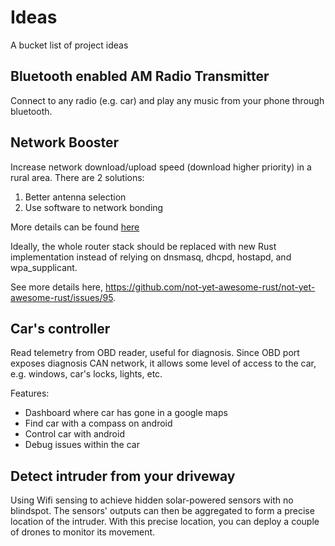 # Ideas
A bucket list of project ideas

## Bluetooth enabled AM Radio Transmitter

Connect to any radio (e.g. car) and play any music from your phone through bluetooth.

## Network Booster

Increase network download/upload speed (download higher priority) in a rural area. There are 2 solutions:
1. Better antenna selection
2. Use software to network bonding

More details can be found [here](https://github.com/lherman-cs/network-booster)

Ideally, the whole router stack should be replaced with new Rust implementation instead of relying on dnsmasq, dhcpd, hostapd, and wpa_supplicant.

See more details here, https://github.com/not-yet-awesome-rust/not-yet-awesome-rust/issues/95.


## Car's controller

Read telemetry from OBD reader, useful for diagnosis. Since OBD port exposes diagnosis CAN network, it allows some level of access to the car, e.g. windows, car's locks, lights, etc.

Features:
* Dashboard where car has gone in a google maps
* Find car with a compass on android 
* Control car with android
* Debug issues within the car

## Detect intruder from your driveway

Using Wifi sensing to achieve hidden solar-powered sensors with no blindspot. The sensors' outputs can then be aggregated to form a precise location of the intruder. With this precise location, you can deploy a couple of drones to monitor its movement.

